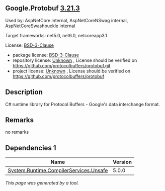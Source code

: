 Google.Protobuf [3.21.3](https://www.nuget.org/packages/Google.Protobuf/3.21.3)
--------------------

Used by: AspNetCore internal, AspNetCoreNSwag internal, AspNetCoreSwashbuckle internal

Target frameworks: net5.0, net6.0, netcoreapp3.1

License: [BSD-3-Clause](../../../../licenses/bsd-3-clause) 

- package license: [BSD-3-Clause](https://licenses.nuget.org/BSD-3-Clause) 
- repository license: [Unknown](https://github.com/protocolbuffers/protobuf.git) , License should be verified on https://github.com/protocolbuffers/protobuf.git
- project license: [Unknown](https://github.com/protocolbuffers/protobuf) , License should be verified on https://github.com/protocolbuffers/protobuf

Description
-----------
C# runtime library for Protocol Buffers - Google's data interchange format.

Remarks
-----------
no remarks


Dependencies 1
-----------

|Name|Version|
|----------|:----|
|[System.Runtime.CompilerServices.Unsafe](../../../../packages/nuget.org/system.runtime.compilerservices.unsafe/5.0.0)|5.0.0|

*This page was generated by a tool.*